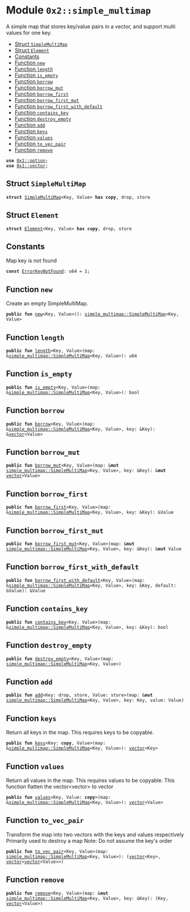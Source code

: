 
<a name="0x2_simple_multimap"></a>

# Module `0x2::simple_multimap`

A simple map that stores key/value pairs in a vector, and support multi values for one key.


-  [Struct `SimpleMultiMap`](#0x2_simple_multimap_SimpleMultiMap)
-  [Struct `Element`](#0x2_simple_multimap_Element)
-  [Constants](#@Constants_0)
-  [Function `new`](#0x2_simple_multimap_new)
-  [Function `length`](#0x2_simple_multimap_length)
-  [Function `is_empty`](#0x2_simple_multimap_is_empty)
-  [Function `borrow`](#0x2_simple_multimap_borrow)
-  [Function `borrow_mut`](#0x2_simple_multimap_borrow_mut)
-  [Function `borrow_first`](#0x2_simple_multimap_borrow_first)
-  [Function `borrow_first_mut`](#0x2_simple_multimap_borrow_first_mut)
-  [Function `borrow_first_with_default`](#0x2_simple_multimap_borrow_first_with_default)
-  [Function `contains_key`](#0x2_simple_multimap_contains_key)
-  [Function `destroy_empty`](#0x2_simple_multimap_destroy_empty)
-  [Function `add`](#0x2_simple_multimap_add)
-  [Function `keys`](#0x2_simple_multimap_keys)
-  [Function `values`](#0x2_simple_multimap_values)
-  [Function `to_vec_pair`](#0x2_simple_multimap_to_vec_pair)
-  [Function `remove`](#0x2_simple_multimap_remove)


<pre><code><b>use</b> <a href="">0x1::option</a>;
<b>use</b> <a href="">0x1::vector</a>;
</code></pre>



<a name="0x2_simple_multimap_SimpleMultiMap"></a>

## Struct `SimpleMultiMap`



<pre><code><b>struct</b> <a href="simple_multimap.md#0x2_simple_multimap_SimpleMultiMap">SimpleMultiMap</a>&lt;Key, Value&gt; <b>has</b> <b>copy</b>, drop, store
</code></pre>



<a name="0x2_simple_multimap_Element"></a>

## Struct `Element`



<pre><code><b>struct</b> <a href="simple_multimap.md#0x2_simple_multimap_Element">Element</a>&lt;Key, Value&gt; <b>has</b> <b>copy</b>, drop, store
</code></pre>



<a name="@Constants_0"></a>

## Constants


<a name="0x2_simple_multimap_ErrorKeyNotFound"></a>

Map key is not found


<pre><code><b>const</b> <a href="simple_multimap.md#0x2_simple_multimap_ErrorKeyNotFound">ErrorKeyNotFound</a>: u64 = 1;
</code></pre>



<a name="0x2_simple_multimap_new"></a>

## Function `new`

Create an empty SimpleMultiMap.


<pre><code><b>public</b> <b>fun</b> <a href="simple_multimap.md#0x2_simple_multimap_new">new</a>&lt;Key, Value&gt;(): <a href="simple_multimap.md#0x2_simple_multimap_SimpleMultiMap">simple_multimap::SimpleMultiMap</a>&lt;Key, Value&gt;
</code></pre>



<a name="0x2_simple_multimap_length"></a>

## Function `length`



<pre><code><b>public</b> <b>fun</b> <a href="simple_multimap.md#0x2_simple_multimap_length">length</a>&lt;Key, Value&gt;(map: &<a href="simple_multimap.md#0x2_simple_multimap_SimpleMultiMap">simple_multimap::SimpleMultiMap</a>&lt;Key, Value&gt;): u64
</code></pre>



<a name="0x2_simple_multimap_is_empty"></a>

## Function `is_empty`



<pre><code><b>public</b> <b>fun</b> <a href="simple_multimap.md#0x2_simple_multimap_is_empty">is_empty</a>&lt;Key, Value&gt;(map: &<a href="simple_multimap.md#0x2_simple_multimap_SimpleMultiMap">simple_multimap::SimpleMultiMap</a>&lt;Key, Value&gt;): bool
</code></pre>



<a name="0x2_simple_multimap_borrow"></a>

## Function `borrow`



<pre><code><b>public</b> <b>fun</b> <a href="simple_multimap.md#0x2_simple_multimap_borrow">borrow</a>&lt;Key, Value&gt;(map: &<a href="simple_multimap.md#0x2_simple_multimap_SimpleMultiMap">simple_multimap::SimpleMultiMap</a>&lt;Key, Value&gt;, key: &Key): &<a href="">vector</a>&lt;Value&gt;
</code></pre>



<a name="0x2_simple_multimap_borrow_mut"></a>

## Function `borrow_mut`



<pre><code><b>public</b> <b>fun</b> <a href="simple_multimap.md#0x2_simple_multimap_borrow_mut">borrow_mut</a>&lt;Key, Value&gt;(map: &<b>mut</b> <a href="simple_multimap.md#0x2_simple_multimap_SimpleMultiMap">simple_multimap::SimpleMultiMap</a>&lt;Key, Value&gt;, key: &Key): &<b>mut</b> <a href="">vector</a>&lt;Value&gt;
</code></pre>



<a name="0x2_simple_multimap_borrow_first"></a>

## Function `borrow_first`



<pre><code><b>public</b> <b>fun</b> <a href="simple_multimap.md#0x2_simple_multimap_borrow_first">borrow_first</a>&lt;Key, Value&gt;(map: &<a href="simple_multimap.md#0x2_simple_multimap_SimpleMultiMap">simple_multimap::SimpleMultiMap</a>&lt;Key, Value&gt;, key: &Key): &Value
</code></pre>



<a name="0x2_simple_multimap_borrow_first_mut"></a>

## Function `borrow_first_mut`



<pre><code><b>public</b> <b>fun</b> <a href="simple_multimap.md#0x2_simple_multimap_borrow_first_mut">borrow_first_mut</a>&lt;Key, Value&gt;(map: &<b>mut</b> <a href="simple_multimap.md#0x2_simple_multimap_SimpleMultiMap">simple_multimap::SimpleMultiMap</a>&lt;Key, Value&gt;, key: &Key): &<b>mut</b> Value
</code></pre>



<a name="0x2_simple_multimap_borrow_first_with_default"></a>

## Function `borrow_first_with_default`



<pre><code><b>public</b> <b>fun</b> <a href="simple_multimap.md#0x2_simple_multimap_borrow_first_with_default">borrow_first_with_default</a>&lt;Key, Value&gt;(map: &<a href="simple_multimap.md#0x2_simple_multimap_SimpleMultiMap">simple_multimap::SimpleMultiMap</a>&lt;Key, Value&gt;, key: &Key, default: &Value): &Value
</code></pre>



<a name="0x2_simple_multimap_contains_key"></a>

## Function `contains_key`



<pre><code><b>public</b> <b>fun</b> <a href="simple_multimap.md#0x2_simple_multimap_contains_key">contains_key</a>&lt;Key, Value&gt;(map: &<a href="simple_multimap.md#0x2_simple_multimap_SimpleMultiMap">simple_multimap::SimpleMultiMap</a>&lt;Key, Value&gt;, key: &Key): bool
</code></pre>



<a name="0x2_simple_multimap_destroy_empty"></a>

## Function `destroy_empty`



<pre><code><b>public</b> <b>fun</b> <a href="simple_multimap.md#0x2_simple_multimap_destroy_empty">destroy_empty</a>&lt;Key, Value&gt;(map: <a href="simple_multimap.md#0x2_simple_multimap_SimpleMultiMap">simple_multimap::SimpleMultiMap</a>&lt;Key, Value&gt;)
</code></pre>



<a name="0x2_simple_multimap_add"></a>

## Function `add`



<pre><code><b>public</b> <b>fun</b> <a href="simple_multimap.md#0x2_simple_multimap_add">add</a>&lt;Key: drop, store, Value: store&gt;(map: &<b>mut</b> <a href="simple_multimap.md#0x2_simple_multimap_SimpleMultiMap">simple_multimap::SimpleMultiMap</a>&lt;Key, Value&gt;, key: Key, value: Value)
</code></pre>



<a name="0x2_simple_multimap_keys"></a>

## Function `keys`

Return all keys in the map. This requires keys to be copyable.


<pre><code><b>public</b> <b>fun</b> <a href="simple_multimap.md#0x2_simple_multimap_keys">keys</a>&lt;Key: <b>copy</b>, Value&gt;(map: &<a href="simple_multimap.md#0x2_simple_multimap_SimpleMultiMap">simple_multimap::SimpleMultiMap</a>&lt;Key, Value&gt;): <a href="">vector</a>&lt;Key&gt;
</code></pre>



<a name="0x2_simple_multimap_values"></a>

## Function `values`

Return all values in the map. This requires values to be copyable.
This function flatten the vector<vector<Value>> to vector<Value>


<pre><code><b>public</b> <b>fun</b> <a href="simple_multimap.md#0x2_simple_multimap_values">values</a>&lt;Key, Value: <b>copy</b>&gt;(map: &<a href="simple_multimap.md#0x2_simple_multimap_SimpleMultiMap">simple_multimap::SimpleMultiMap</a>&lt;Key, Value&gt;): <a href="">vector</a>&lt;Value&gt;
</code></pre>



<a name="0x2_simple_multimap_to_vec_pair"></a>

## Function `to_vec_pair`

Transform the map into two vectors with the keys and values respectively
Primarily used to destroy a map
Note: Do not assume the key's order


<pre><code><b>public</b> <b>fun</b> <a href="simple_multimap.md#0x2_simple_multimap_to_vec_pair">to_vec_pair</a>&lt;Key, Value&gt;(map: <a href="simple_multimap.md#0x2_simple_multimap_SimpleMultiMap">simple_multimap::SimpleMultiMap</a>&lt;Key, Value&gt;): (<a href="">vector</a>&lt;Key&gt;, <a href="">vector</a>&lt;<a href="">vector</a>&lt;Value&gt;&gt;)
</code></pre>



<a name="0x2_simple_multimap_remove"></a>

## Function `remove`



<pre><code><b>public</b> <b>fun</b> <a href="simple_multimap.md#0x2_simple_multimap_remove">remove</a>&lt;Key, Value&gt;(map: &<b>mut</b> <a href="simple_multimap.md#0x2_simple_multimap_SimpleMultiMap">simple_multimap::SimpleMultiMap</a>&lt;Key, Value&gt;, key: &Key): (Key, <a href="">vector</a>&lt;Value&gt;)
</code></pre>
